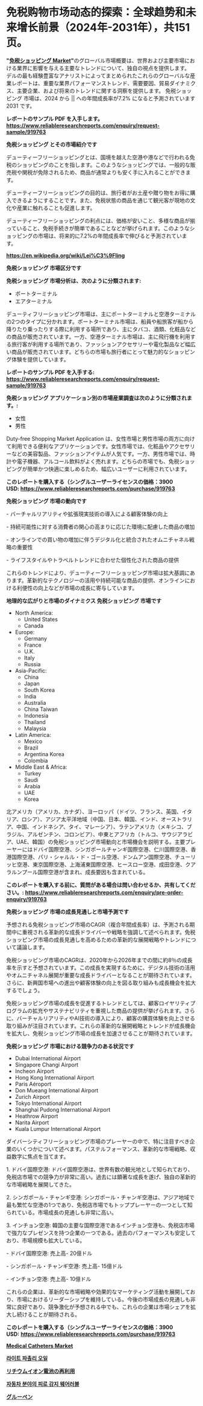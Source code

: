 <p><h1>免税购物市场动态的探索：全球趋势和未来增长前景（2024年-2031年），共151页。</h1></p><p><strong>"<a href="https://www.reliableresearchreports.com/duty-free-shopping-r919763">免税ショッピング Market</a>"</strong>のグローバル市場概要は、世界および主要市場における業界に影響を与える主要なトレンドについて、独自の視点を提供します。 デルの最も経験豊富なアナリストによってまとめられたこれらのグローバルな産業レポートは、重要な業界パフォーマンストレンド、需要要因、貿易ダイナミクス、主要企業、および将来のトレンドに関する洞察を提供します。 免税ショッピング 市場は、2024 から || への年間成長率が7.2% になると予測されています2031 です。</p>
<p><strong>レポートのサンプル PDF を入手します。</strong><strong><a href="https://www.reliableresearchreports.com/enquiry/request-sample/919763">https://www.reliableresearchreports.com/enquiry/request-sample/919763</a></strong></p>
<p><strong>免税ショッピング とその市場紹介です</strong></p>
<p><p>デューティーフリーショッピングとは、国境を越えた空港や港などで行われる免税のショッピングのことを指します。このようなショッピングでは、一般的な販売税や関税が免除されるため、商品が通常よりも安く手に入れることができます。</p><p>デューティーフリーショッピングの目的は、旅行者がお土産や贈り物をお得に購入できるようにすることです。また、免税状態の商品を通じて観光客が現地の文化や産業に触れることも促進します。</p><p>デューティーフリーショッピングの利点には、価格が安いこと、多様な商品が揃っていること、免税手続きが簡単であることなどが挙げられます。このようなショッピングの市場は、将来的に7.2%の年間成長率で伸びると予測されています。</p><a href="https://en.wikipedia.org/wiki/Lei%C3%9Fling"></a></p>
<p><strong><a href="https://en.wikipedia.org/wiki/Lei%C3%9Fling">https://en.wikipedia.org/wiki/Lei%C3%9Fling</a></strong></p>
<p><strong>免税ショッピング&nbsp;市場区分です</strong><strong></strong></p>
<p><strong>免税ショッピング 市場分析は、次のように分類されます:</strong>&nbsp;</p>
<p><ul><li>ポートターミナル</li><li>エアターミナル</li></ul></p>
<p><p>デューティフリーショッピング市場は、主にポートターミナルと空港ターミナルの2つのタイプに分かれます。ポートターミナル市場は、船員や船旅客が船から降りたり乗ったりする際に利用する場所であり、主にタバコ、酒類、化粧品などの商品が販売されています。一方、空港ターミナル市場は、主に飛行機を利用する旅行客が利用する場所であり、ファッションアクセサリーや電化製品など幅広い商品が販売されています。どちらの市場も旅行者にとって魅力的なショッピング体験を提供しています。</p></p>
<p><strong>レポートのサンプル PDF を入手する: <a href="https://www.reliableresearchreports.com/enquiry/request-sample/919763">https://www.reliableresearchreports.com/enquiry/request-sample/919763</a></strong></p>
<p><strong> 免税ショッピング アプリケーション別の市場産業調査は次のように分類されます。:</strong></p>
<p><ul><li>女性</li><li>男性</li></ul></p>
<p><p>Duty-free Shopping Market Application は、女性市場と男性市場の両方に向けて利用できる便利なアプリケーションです。女性市場では、化粧品やアクセサリーなどの美容製品、ファッションアイテムが人気です。一方、男性市場では、時計や電子機器、アルコール飲料がよく売れます。どちらの市場でも、免税ショッピングが簡単かつ快適に楽しめるため、幅広いユーザーに利用されています。</p></p>
<p><strong>このレポートを購入する（シングルユーザーライセンスの価格：3900 USD:</strong><strong>&nbsp;<a href="https://www.reliableresearchreports.com/purchase/919763">https://www.reliableresearchreports.com/purchase/919763</a></strong></p>
<p><strong>免税ショッピング 市場の動向です</strong></p>
<p><p>- バーチャルリアリティや拡張現実技術の導入による顧客体験の向上</p><p>- 持続可能性に対する消費者の関心の高まりに応じた環境に配慮した商品の増加</p><p>- オンラインでの買い物の増加に伴うデジタル化と統合されたオムニチャネル戦略の重要性</p><p>- ライフスタイルやトラベルトレンドに合わせた個性化された商品の提供</p><p>これらのトレンドにより、デューティーフリーショッピング市場は拡大基調にあります。革新的なテクノロジーの活用や持続可能な商品の提供、オンラインにおける利便性の向上などが市場の成長に寄与しています。</p></p>
<p><strong>地理的な広がりと市場のダイナミクス 免税ショッピング 市場です</strong></p>
<p><ul>
    <li>
        North America:
        <ul>
            <li>United States</li>
            <li>Canada</li>
        </ul>
    </li>
    <li>
        Europe:
        <ul>
            <li>Germany</li>
            <li>France</li>
            <li>U.K.</li>
            <li>Italy</li>
            <li>Russia</li>
        </ul>
    </li>
    <li>
        Asia-Pacific:
        <ul>
            <li>China</li>
            <li>Japan</li>
            <li>South Korea</li>
            <li>India</li>
            <li>Australia</li>
            <li>China Taiwan</li>
            <li>Indonesia</li>
            <li>Thailand</li>
            <li>Malaysia</li>
        </ul>
    </li>
    <li>
        Latin America:
        <ul>
            <li>Mexico</li>
            <li>Brazil</li>
            <li>Argentina Korea</li>
            <li>Colombia</li>
        </ul>
    </li>
    <li>
        Middle East & Africa:
        <ul>
            <li>Turkey</li>
            <li>Saudi</li>
            <li>Arabia</li>
            <li>UAE</li>
            <li>Korea</li>
        </ul>
    </li>
    </ul></p>
<p><p>北アメリカ（アメリカ、カナダ）、ヨーロッパ（ドイツ、フランス、英国、イタリア、ロシア）、アジア太平洋地域（中国、日本、韓国、インド、オーストラリア、中国、インドネシア、タイ、マレーシア）、ラテンアメリカ（メキシコ、ブラジル、アルゼンチン、コロンビア）、中東とアフリカ（トルコ、サウジアラビア、UAE、韓国）の免税ショッピング市場動向と市場機会を説明する。主要プレーヤーにはドバイ国際空港、シンガポールチャンギ国際空港、仁川国際空港、香港国際空港、パリ・シャルル・ド・ゴール空港、ドンムアン国際空港、チューリッヒ空港、東京国際空港、上海浦東国際空港、ヒースロー空港、成田空港、クアラルンプール国際空港が含まれ、成長要因も含まれている。</p></p>
<p><strong>このレポートを購入する前に、質問がある場合は問い合わせるか、共有してください。:&nbsp;<a href="https://www.reliableresearchreports.com/enquiry/pre-order-enquiry/919763">https://www.reliableresearchreports.com/enquiry/pre-order-enquiry/919763</a></strong></p>
<p><strong>免税ショッピング 市場の成長見通しと市場予測です</strong></p>
<p><p>予想される免税ショッピング市場のCAGR（複合年間成長率）は、予測される期間中に重視される革新的な成長ドライバーや戦略を強調して述べられます。免税ショッピング市場の成長見通しを高めるための革新的な展開戦略やトレンドについて議論します。</p><p>免税ショッピング市場のCAGRは、2020年から2026年までの間に約8％の成長率を示すと予想されています。この成長を実現するために、デジタル技術の活用やオムニチャネル展開が重要な成長ドライバーとなることが期待されています。さらに、新興国市場への進出や顧客体験の向上を図る取り組みも成長機会を拡大するでしょう。</p><p>免税ショッピング市場の成長を促進するトレンドとしては、顧客ロイヤリティプログラムの拡充やサステナビリティを重視した商品の提供が挙げられます。さらに、バーチャルリアリティやAI技術の導入により、顧客の購買体験を向上させる取り組みが注目されています。これらの革新的な展開戦略とトレンドが成長機会を拡大し、免税ショッピング市場の成長を加速させることが期待されています。</p></p>
<p><strong>免税ショッピング 市場における競争力のある状況です</strong></p>
<p><ul><li>Dubai International Airport</li><li>Singapore Changi Airport</li><li>Incheon Airport</li><li>Hong Kong International Airport</li><li>Paris Aéroport</li><li>Don Mueang International Airport</li><li>Zurich Airport</li><li>Tokyo International Airport</li><li>Shanghai Pudong International Airport</li><li>Heathrow Airport</li><li>Narita Airport</li><li>Kuala Lumpur International Airport</li></ul></p>
<p><p>ダイバーシティフリーショッピング市場のプレーヤーの中で、特に注目すべき企業のいくつかについて述べます。パステルフォーマンス、革新的な市場戦略、収益数字に焦点を当てます。</p><p>1. ドバイ国際空港: ドバイ国際空港は、世界有数の観光地として知られており、免税店市場での競争力が非常に高い。過去には顕著な成長を遂げ、独自の革新的な市場戦略を展開してきた。</p><p>2. シンガポール・チャンギ空港: シンガポール・チャンギ空港は、アジア地域で最も繁忙な空港の1つであり、免税店市場でもトッププレーヤーの一つとして知られている。市場成長の見通しも非常に高い。</p><p>3. インチョン空港: 韓国の主要な国際空港であるインチョン空港も、免税店市場で強力なプレゼンスを持つ企業の一つである。過去のパフォーマンスも安定しており、市場規模も拡大している。</p><p>- ドバイ国際空港: 売上高- 20億ドル</p><p>- シンガポール・チャンギ空港: 売上高- 15億ドル</p><p>- インチョン空港: 売上高- 10億ドル</p><p>これらの企業は、革新的な市場戦略や効果的なマーケティング活動を展開しており、市場におけるリーダーシップを維持している。今後の市場成長の見通しも非常に良好であり、競争激化が予想される中でも、これらの企業は市場シェアを拡大し続けることが期待される。</p></p>
<p><strong>このレポートを購入する（シングルユーザーライセンスの価格：3900 USD:</strong>&nbsp;<strong><a href="https://www.reliableresearchreports.com/purchase/919763">https://www.reliableresearchreports.com/purchase/919763</a></strong></p>
<p><strong><p><a href="https://medium.com/@andrew.scott4567/medical-catheters-market-forecast-global-market-trends-and-analysis-from-2024-to-2031-covered-in-ae99f907fb20">Medical Catheters Market</a></p><p><a href="https://github.com/shampaakter36/Market-Research-Report-List-2/blob/main/7946700101402.md">라이트 파촐리 오일</a></p><p><a href="https://github.com/roulaayoub-saad/Market-Research-Report-List-3/blob/main/456786981726.md">リチウムイオン電池の再利用</a></p><p><a href="https://github.com/Nicolasrown5/Market-Research-Report-List-2/blob/main/5851904101401.md">자동차 분야의 피로 감지 웨어러블</a></p><p><a href="https://medium.com/@mares423/%E3%82%B0%E3%83%AB%E3%83%BC%E3%83%9A%E3%83%B3%E5%B8%82%E5%A0%B4%E3%82%B7%E3%82%A7%E3%82%A2-%E3%82%B5%E3%82%A4%E3%82%BA-%E3%83%88%E3%83%AC%E3%83%B3%E3%83%89-%E7%94%A3%E6%A5%AD%E5%88%86%E6%9E%90%E3%83%AC%E3%83%9D%E3%83%BC%E3%83%88-%E3%82%A2%E3%83%97%E3%83%AA%E3%82%B1%E3%83%BC%E3%82%B7%E3%83%A7%E3%83%B3%E5%88%A5-%E3%83%9B%E3%83%BC%E3%83%A0%E3%83%87%E3%82%B3%E3%83%AC%E3%83%BC%E3%82%B7%E3%83%A7%E3%83%B3-%E9%9B%BB%E5%AD%90-%E5%8C%85%E8%A3%85%E7%94%A3%E6%A5%AD-%E3%81%9D%E3%81%AE%E4%BB%96-%E3%82%BF%E3%82%A4%E3%83%97%E5%88%A5-6ml-10-5ml-%E3%81%9D%E3%81%AE%E4%BB%96-%E3%81%8A%E3%82%88%E3%81%B32024%E5%B9%B4-2031%E5%B9%B4%E3%81%AE%E4%BA%88%E6%B8%AC-8786f5796f84">グルーペン</a></p></strong></p>